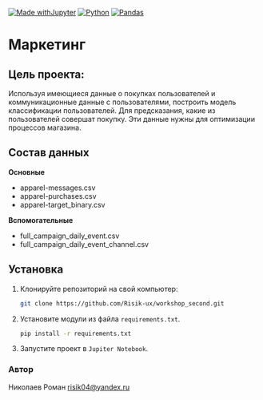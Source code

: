 [![Made withJupyter](https://img.shields.io/badge/Made%20with-Jupyter-orange?style=for-the-badge&logo=Jupyter)](https://jupyter.org/try)
[![Python](https://img.shields.io/badge/-Python?style=for-the-badge&logo=Python)](https://www.python.org/downloads/)
[![Pandas](https://img.shields.io/badge/Pandas?style=for-the-badge)](https://pandas.pydata.org/)



# Маркетинг

## Цель проекта:

Используя имеющиеся данные о покупках пользователей и коммуникационные данные с пользователями, построить модель классификации пользователей. Для предсказания, какие из пользователей совершат покупку. Эти данные нужны для оптимизации процессов магазина.

## Состав данных

**Основные**
* apparel-messages.csv
* apparel-purchases.csv
* apparel-target_binary.csv

**Вспомогательные**
* full_campaign_daily_event.csv
* full_campaign_daily_event_channel.csv


## Установка 

1. Клонируйте репозиторий на свой компьютер:

    ```bash
    git clone https://github.com/Risik-ux/workshop_second.git
    ```
2. Установите модули из файла `requirements.txt`.

   ```bash
   pip install -r requirements.txt
   ```
3. Запустите проект в `Jupiter Notebook`.

### Автор
Николаев Роман
[risik04@yandex.ru](risik04@yandex.ru)